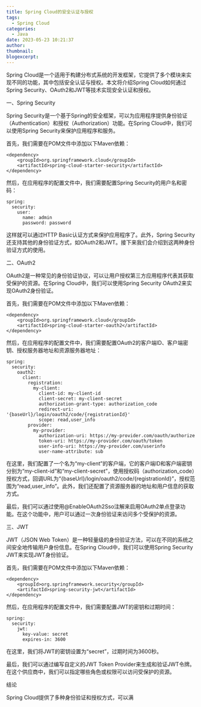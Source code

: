 ```yaml
---
title: Spring Cloud的安全认证与授权
tags:
  - Spring Cloud
categories:
  - Java
date: 2023-05-23 10:21:37
author:
thumbnail:
blogexcerpt:
---
```

Spring Cloud是一个适用于构建分布式系统的开发框架，它提供了多个模块来实现不同的功能，其中包括安全认证与授权。本文将介绍Spring Cloud如何通过Spring Security、OAuth2和JWT等技术实现安全认证和授权。

一、Spring Security

Spring Security是一个基于Spring的安全框架，可以为应用程序提供身份验证（Authentication）和授权（Authorization）功能。在Spring Cloud中，我们可以使用Spring Security来保护应用程序和服务。

首先，我们需要在POM文件中添加以下Maven依赖：

```
<dependency>
    <groupId>org.springframework.cloud</groupId>
    <artifactId>spring-cloud-starter-security</artifactId>
</dependency>
```

然后，在应用程序的配置文件中，我们需要配置Spring Security的用户名和密码：

```
spring:
  security:
    user:
      name: admin
      password: password
```

这样就可以通过HTTP Basic认证方式来保护应用程序了。此外，Spring Security还支持其他的身份验证方式，如OAuth2和JWT。接下来我们会介绍到这两种身份验证方式的使用。

二、OAuth2

OAuth2是一种常见的身份验证协议，可以让用户授权第三方应用程序代表其获取受保护的资源。在Spring Cloud中，我们可以使用Spring Security OAuth2来实现OAuth2身份验证。

首先，我们需要在POM文件中添加以下Maven依赖：

```
<dependency>
    <groupId>org.springframework.cloud</groupId>
    <artifactId>spring-cloud-starter-oauth2</artifactId>
</dependency>
```

然后，在应用程序的配置文件中，我们需要配置OAuth2的客户端ID、客户端密钥、授权服务器地址和资源服务器地址：

```
spring:
  security:
    oauth2:
      client:
        registration:
          my-client:
            client-id: my-client-id
            client-secret: my-client-secret
            authorization-grant-type: authorization_code
            redirect-uri: '{baseUrl}/login/oauth2/code/{registrationId}'
            scope: read,user_info
        provider:
          my-provider:
            authorization-uri: https://my-provider.com/oauth/authorize
            token-uri: https://my-provider.com/oauth/token
            user-info-uri: https://my-provider.com/userinfo
            user-name-attribute: sub
```

在这里，我们配置了一个名为“my-client”的客户端，它的客户端ID和客户端密钥分别为“my-client-id”和“my-client-secret”，使用授权码（authorization_code）授权方式，回调URL为“{baseUrl}/login/oauth2/code/{registrationId}”，授权范围为“read,user_info”。此外，我们还配置了资源服务器的地址和用户信息的获取方式。

最后，我们可以通过使用@EnableOAuth2Sso注解来启用OAuth2单点登录功能。在这个功能中，用户可以通过一次身份验证来访问多个受保护的资源。

三、JWT

JWT（JSON Web Token）是一种轻量级的身份验证方法，可以在不同的系统之间安全地传输用户身份信息。在Spring Cloud中，我们可以使用Spring Security JWT来实现JWT身份验证。

首先，我们需要在POM文件中添加以下Maven依赖：

```
<dependency>
    <groupId>org.springframework.security</groupId>
    <artifactId>spring-security-jwt</artifactId>
</dependency>
```

然后，在应用程序的配置文件中，我们需要配置JWT的密钥和过期时间：

```
spring:
  security:
    jwt:
      key-value: secret
      expires-in: 3600
```

在这里，我们将JWT的密钥设置为“secret”，过期时间为3600秒。

最后，我们可以通过编写自定义的JWT Token Provider来生成和验证JWT令牌。在这个供应商中，我们可以指定哪些角色或权限可以访问受保护的资源。

结论

Spring Cloud提供了多种身份验证和授权方式，可以满
